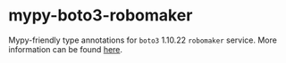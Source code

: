 # mypy-boto3-robomaker

Mypy-friendly type annotations for `boto3` 1.10.22 `robomaker` service.
More information can be found [here](https://github.com/vemel/mypy_boto3).